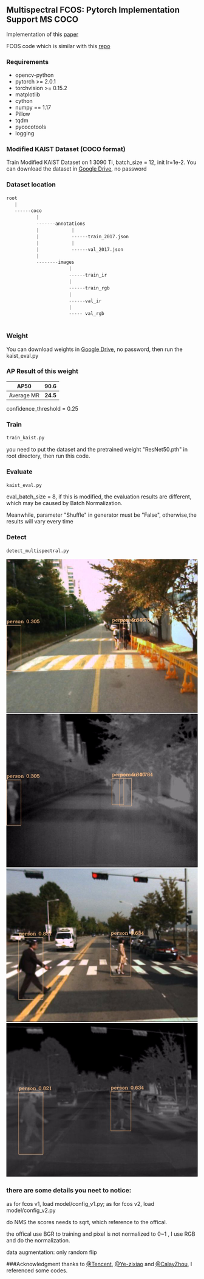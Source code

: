 ## Multispectral FCOS: Pytorch Implementation Support MS COCO
Implementation of this [paper](https://linkinghub.elsevier.com/retrieve/pii/S0926580522002187)

FCOS code which is similar with this [repo](hhttps://github.com/zhenghao977/FCOS-PyTorch-37.2AP)



### Requirements  
* opencv-python  
* pytorch >= 2.0.1
* torchvision >= 0.15.2 
* matplotlib
* cython
* numpy == 1.17
* Pillow
* tqdm
* pycocotools
* logging

### Modified KAIST Dataset (COCO format)
Train Modified KAIST Dataset on 1 3090 Ti, batch_size = 12, init lr=1e-2.
You can download the dataset in [Google Drive](https://drive.google.com/file/d/160rjtSSoL6kr6ycYmp2_YK3fOk5Ibk2B/view?usp=sharing), no password

### Dataset location
```python
root
   |
   ------coco
           |
           -------annotations
           |            |
           |            ------train_2017.json 
           |            | 
           |            ------val_2017.json 
           |
           --------images
                       |
                       ------train_ir
                       |
                       ------train_rgb
                       |
                       ------val_ir
                       |
                       ----- val_rgb
           
```


### Weight
You can download weights in [Google Drive](https://drive.google.com/file/d/1yUH0vp2oAauwO8Vfx9g-u4v43mVK42jx/view?usp=sharing), no password, then run the kaist_eval.py

###  AP Result of this weight
|     AP50     |      **90.6**       |
| :-----------: | :-----------------: |
|     Average MR     |      **24.5**       |
confidence_threshold = 0.25

### Train
```python
train_kaist.py
```

you need to put the dataset and the pretrained weight "ResNet50.pth" in root directory, then run this code.

### Evaluate
```python
kaist_eval.py
```
eval_batch_size = 8, if this is modified, the evaluation results are different, which may be caused by Batch Normalization. 

Meanwhile, parameter "Shuffle" in generator must be "False", otherwise,the results will vary every time 

### Detect
```python
detect_multispectral.py
```
![test1](detect_results/vis/set00_V008_I00438.jpg)  ![test2](detect_results/ir/set00_V008_I00438.jpg)
![test1](detect_results/vis/set01_V003_I00897.jpg)  ![test2](detect_results/ir/set01_V003_I00897.jpg)

### there are some details you neet to notice:
as for fcos v1, load model/config_v1.py; as for fcos v2, load model/config_v2.py

do NMS the scores needs to sqrt, which reference to the offical.

the offical use BGR to training and pixel is not normalized to 0~1 , I use RGB and do the normalization.

data augmentation: only random flip

###Acknowledgment
thanks to [@Tencent](https://github.com/Tencent/ObjectDetection-OneStageDet/tree/master), [@Ye-zixiao](https://gitee.com/yezixiao/Double-YOLO-Kaist#https://gitee.com/link?target=https%3A%2F%2Fpan.baidu.com%2Fs%2F1h1e3rZQqIR9MIdiF0W7nXQ) 
and [@CalayZhou](https://github.com/CalayZhou/MBNet), I referenced some codes.






